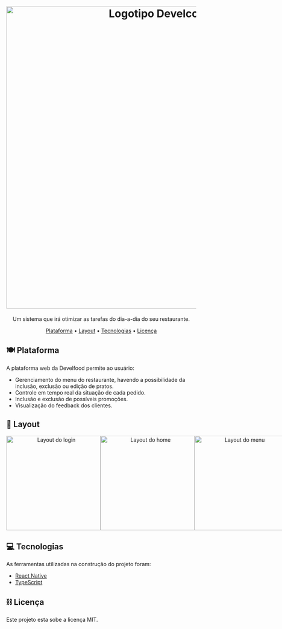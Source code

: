 <h1 align="center">
  <img src="./src/assets/img/develfoodBanner.png" alt="Logotipo Develcode" width="800px">
</h1>

<p align="center">Um sistema que irá otimizar as tarefas do dia-a-dia do seu restaurante.</p>

<p align="center">
  <a href="#plate_with_cutlery-plataforma">Plataforma</a> •
  <a href="#crab-layout">Layout</a> •
  <a href="#computer-tecnologias">Tecnologias</a> •
  <a href="#chains-licenc-a">Licença</a> 
</p>

## :plate_with_cutlery:	Plataforma

A plataforma web da Develfood permite ao usuário: 

  - Gerenciamento do menu do restaurante, havendo a possibilidade da inclusão, exclusão ou edição de pratos.  
  - Controle em tempo real da situação de cada pedido.
  - Inclusão e exclusão de possíveis promoções.
  - Visualização do feedback dos clientes.


## :art: Layout

<p align="center" style="display: flex; align-items: flex-start; justify-content: space-around;">
  <img src="./src/assets/img/layoutSignIn.png" width="250px" alt="Layout do login">
  <img src="./src/assets/img/layoutHome.png" width="250px" alt="Layout do home">
  <img src="./src/assets/img/layoutMenu.png" width="250px" alt="Layout do menu">

</p>

## :computer: Tecnologias

As ferramentas utilizadas na construção do projeto foram:

- [React Native](https://reactnative.dev/)
- [TypeScript](https://www.typescriptlang.org/)

## :chains:	Licença

Este projeto esta sobe a licença MIT.